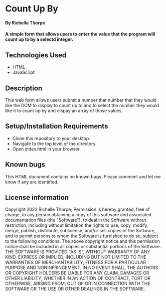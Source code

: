 # Count Up By
#### By Richelle Thorpe
#### A simple form that allows users to enter the value that the program will count up to by a selectd integer. 

## Technologies Used
- HTML
- JavaScript

## Description
This web form allows users submit a number that number that they would like the DOM to display to count up to and to select the number they would like it to count up by and dispay an array of those values.

## Setup/Installation Requirements
- Clone this repository to your desktop.
- Navigate to the top level of the directory.
- Open index.html in your browser.

## Known bugs
This HTML document contains no known bugs. Please comment and let me know if any are identified.

## License information
Copyright 2022 Richelle Thorpe;
Permission is hereby granted, free of charge, to any person obtaining a copy of this software and associated documentation files (the "Software"), to deal in the Software without restriction, including without limitation the rights to use, copy, modify, merge, publish, distribute, sublicense, and/or sell copies of the Software, and to permit persons to whom the Software is furnished to do so, subject to the following conditions:
The above copyright notice and this permission notice shall be included in all copies or substantial portions of the Software.
THE SOFTWARE IS PROVIDED "AS IS", WITHOUT WARRANTY OF ANY KIND, EXPRESS OR IMPLIED, INCLUDING BUT NOT LIMITED TO THE WARRANTIES OF MERCHANTABILITY, FITNESS FOR A PARTICULAR PURPOSE AND NONINFRINGEMENT. IN NO EVENT SHALL THE AUTHORS OR COPYRIGHT HOLDERS BE LIABLE FOR ANY CLAIM, DAMAGES OR OTHER LIABILITY, WHETHER IN AN ACTION OF CONTRACT, TORT OR OTHERWISE, ARISING FROM, OUT OF OR IN CONNECTION WITH THE SOFTWARE OR THE USE OR OTHER DEALINGS IN THE SOFTWARE.
